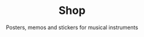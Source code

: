 ---
title: Shop
subtitle: Posters, memos and stickers for musical instruments
list: shop
tags: main
order: 30
---